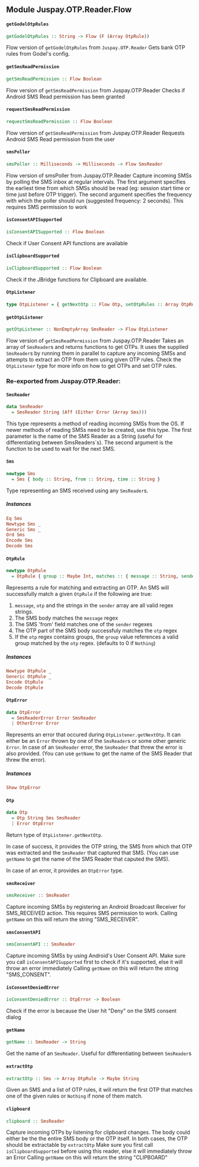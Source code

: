 ## Module Juspay.OTP.Reader.Flow

#### `getGodelOtpRules`

``` purescript
getGodelOtpRules :: String -> Flow (F (Array OtpRule))
```

Flow version of `getGodelOtpRules` from `Juspay.OTP.Reader`
Gets bank OTP rules from Godel's config.

#### `getSmsReadPermission`

``` purescript
getSmsReadPermission :: Flow Boolean
```

Flow version of `getSmsReadPermission` from Juspay.OTP.Reader
Checks if Android SMS Read permission has been granted

#### `requestSmsReadPermission`

``` purescript
requestSmsReadPermission :: Flow Boolean
```

Flow version of `getSmsReadPermission` from Juspay.OTP.Reader
Requests Android SMS Read permission from the user

#### `smsPoller`

``` purescript
smsPoller :: Milliseconds -> Milliseconds -> Flow SmsReader
```

Flow version of smsPoller from Juspay.OTP.Reader
Capture incoming SMSs by polling the SMS inbox at regular intervals. The
first argument specifies the earliest time from which SMSs should be read
(eg: session start time or time just before OTP trigger). The second
argument specifies the frequency with which the poller should run (suggested
frequency: 2 seconds). This requires SMS permission to work

#### `isConsentAPISupported`

``` purescript
isConsentAPISupported :: Flow Boolean
```

Check if User Consent API functions are available

#### `isClipboardSupported`

``` purescript
isClipboardSupported :: Flow Boolean
```

Check if the JBridge functions for Clipboard are available.

#### `OtpListener`

``` purescript
type OtpListener = { getNextOtp :: Flow Otp, setOtpRules :: Array OtpRule -> Flow Unit }
```

#### `getOtpListener`

``` purescript
getOtpListener :: NonEmptyArray SmsReader -> Flow OtpListener
```

Flow version of `getSmsReadPermission` from Juspay.OTP.Reader
Takes an array of `SmsReader`s and returns functions to get OTPs. It uses the
supplied `SmsReader`s  by running them in parallel to capture any incoming
SMSs and attempts to extract an OTP from them using given OTP rules. Check
the `OtpListener` type for more info on how to get OTPs and set OTP rules.


### Re-exported from Juspay.OTP.Reader:

#### `SmsReader`

``` purescript
data SmsReader
  = SmsReader String (Aff (Either Error (Array Sms)))
```

This type represents a method of reading incoming SMSs from the OS. If newer
methods of reading SMSs need to be created, use this type.
The first parameter is the name of the SMS Reader as a String (useful for
differentiating between SmsReaders`s). The second argument is the function
to be used to wait for the next SMS.

#### `Sms`

``` purescript
newtype Sms
  = Sms { body :: String, from :: String, time :: String }
```

Type representing an SMS received using any `SmsReader`s.

##### Instances
``` purescript
Eq Sms
Newtype Sms _
Generic Sms _
Ord Sms
Encode Sms
Decode Sms
```

#### `OtpRule`

``` purescript
newtype OtpRule
  = OtpRule { group :: Maybe Int, matches :: { message :: String, sender :: Array String }, otp :: String }
```

Represents a rule for matching and extracting an OTP. An SMS will
successfully match a given `OtpRule` if the following are true:
 1. `message`, `otp` and the strings in the `sender` array are all
   valid regex strings.
 2. The SMS body matches the `message` regex
 3. The SMS 'from' field matches one of the `sender` regexes
 4. The OTP part of the SMS body successfuly matches the `otp` regex
 5. If the `otp` regex contains groups, the `group` value references
   a valid group matched by the `otp` regex. (defaults to 0 if `Nothing`)

##### Instances
``` purescript
Newtype OtpRule _
Generic OtpRule _
Encode OtpRule
Decode OtpRule
```

#### `OtpError`

``` purescript
data OtpError
  = SmsReaderError Error SmsReader
  | OtherError Error
```

Represents an error that occured during `OtpListener.getNextOtp`. It can
either be an `Error` thrown by one of the `SmsReader`s or some other generic
`Error`. In case of an `SmsReader` error, the `SmsReader` that threw the
error is also provided. (You can use `getName` to get the name of the SMS
Reader that threw the error).

##### Instances
``` purescript
Show OtpError
```

#### `Otp`

``` purescript
data Otp
  = Otp String Sms SmsReader
  | Error OtpError
```

Return type of `OtpListener.getNextOtp`.

In case of success, it provides the OTP string, the SMS from which that OTP
was extracted and the `SmsReader` that captured that SMS. (You can use
`getName` to get the name of the SMS Reader that caputed the SMS).

In case of an error, it provides an `OtpError` type.

#### `smsReceiver`

``` purescript
smsReceiver :: SmsReader
```

Capture incoming SMSs by registering an Android Broadcast Receiver for
SMS_RECEIVED action. This requires SMS permission to work.
Calling `getName` on this will return the string "SMS_RECEIVER".

#### `smsConsentAPI`

``` purescript
smsConsentAPI :: SmsReader
```

Capture incoming SMSs by using Android's User Consent API.
Make sure you call `isConsentAPISupported` first to check if it's supported,
else it will throw an error immediately
Calling `getName` on this will return the string "SMS_CONSENT".

#### `isConsentDeniedError`

``` purescript
isConsentDeniedError :: OtpError -> Boolean
```

Check if the error is because the User hit "Deny" on the SMS consent dialog

#### `getName`

``` purescript
getName :: SmsReader -> String
```

Get the name of an `SmsReader`. Useful for differentiating between `SmsReader`s

#### `extractOtp`

``` purescript
extractOtp :: Sms -> Array OtpRule -> Maybe String
```

Given an SMS and a list of OTP rules, it will return the first OTP
that matches one of the given rules or `Nothing` if none of them match.

#### `clipboard`

``` purescript
clipboard :: SmsReader
```

Capture incoming OTPs by listening for clipboard changes. The body could
either be the the entire SMS body or the OTP itself. In both cases, the OTP
should be extractable by `extractOtp`
Make sure you first call `isClipboardSupported` before using this reader,
else it will immediately throw an Error
Calling `getName` on this will return the string "CLIPBOARD"

